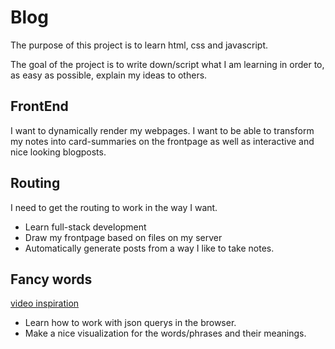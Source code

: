 # Blog


The purpose of this project is to learn html, css and javascript.

The goal of the project is to write down/script what I am learning in order to, as easy as possible, explain my ideas to others.

## FrontEnd

I want to dynamically render my webpages. I want to be able to transform my notes
into card-summaries on the frontpage as well as interactive and nice looking
blogposts.

## Routing

I need to get the routing to work in the
way I want.

* Learn full-stack development
* Draw my frontpage based on files on my
  server
* Automatically generate posts from a way
  I like to take notes.


## Fancy words

[video inspiration](https://www.youtube.com/watch?v=4zr8j-jeU_M)

* Learn how to work with json querys in
  the browser.
* Make a nice visualization for the
  words/phrases and their meanings. 



